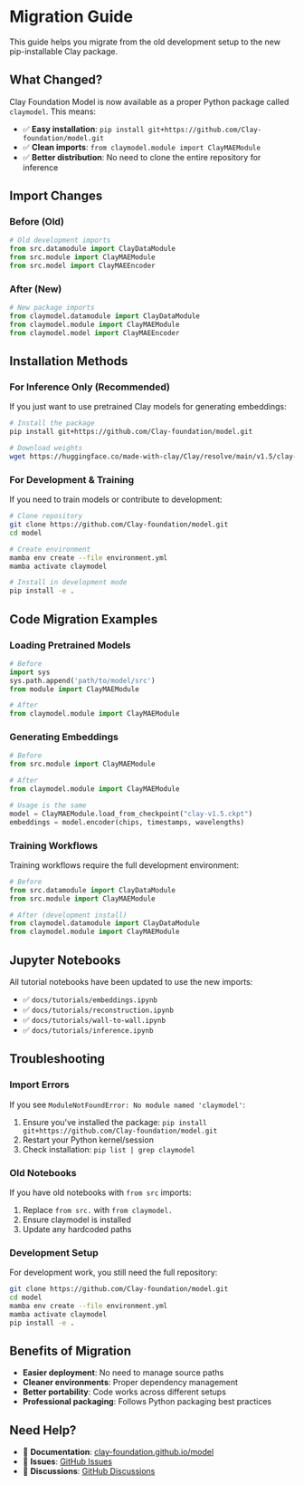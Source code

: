 # Migration Guide

This guide helps you migrate from the old development setup to the new pip-installable Clay package.

## What Changed?

Clay Foundation Model is now available as a proper Python package called `claymodel`. This means:

- ✅ **Easy installation**: `pip install git+https://github.com/Clay-foundation/model.git`
- ✅ **Clean imports**: `from claymodel.module import ClayMAEModule`
- ✅ **Better distribution**: No need to clone the entire repository for inference

## Import Changes

### Before (Old)
```python
# Old development imports
from src.datamodule import ClayDataModule
from src.module import ClayMAEModule
from src.model import ClayMAEEncoder
```

### After (New)
```python
# New package imports
from claymodel.datamodule import ClayDataModule
from claymodel.module import ClayMAEModule
from claymodel.model import ClayMAEEncoder
```

## Installation Methods

### For Inference Only (Recommended)

If you just want to use pretrained Clay models for generating embeddings:

```bash
# Install the package
pip install git+https://github.com/Clay-foundation/model.git

# Download weights
wget https://huggingface.co/made-with-clay/Clay/resolve/main/v1.5/clay-v1.5.ckpt
```

### For Development & Training

If you need to train models or contribute to development:

```bash
# Clone repository
git clone https://github.com/Clay-foundation/model.git
cd model

# Create environment
mamba env create --file environment.yml
mamba activate claymodel

# Install in development mode
pip install -e .
```

## Code Migration Examples

### Loading Pretrained Models

```python
# Before
import sys
sys.path.append('path/to/model/src')
from module import ClayMAEModule

# After
from claymodel.module import ClayMAEModule
```

### Generating Embeddings

```python
# Before
from src.module import ClayMAEModule

# After
from claymodel.module import ClayMAEModule

# Usage is the same
model = ClayMAEModule.load_from_checkpoint("clay-v1.5.ckpt")
embeddings = model.encoder(chips, timestamps, wavelengths)
```

### Training Workflows

Training workflows require the full development environment:

```python
# Before
from src.datamodule import ClayDataModule
from src.module import ClayMAEModule

# After (development install)
from claymodel.datamodule import ClayDataModule
from claymodel.module import ClayMAEModule
```

## Jupyter Notebooks

All tutorial notebooks have been updated to use the new imports:

- ✅ `docs/tutorials/embeddings.ipynb`
- ✅ `docs/tutorials/reconstruction.ipynb` 
- ✅ `docs/tutorials/wall-to-wall.ipynb`
- ✅ `docs/tutorials/inference.ipynb`

## Troubleshooting

### Import Errors

If you see `ModuleNotFoundError: No module named 'claymodel'`:

1. Ensure you've installed the package: `pip install git+https://github.com/Clay-foundation/model.git`
2. Restart your Python kernel/session
3. Check installation: `pip list | grep claymodel`

### Old Notebooks

If you have old notebooks with `from src` imports:

1. Replace `from src.` with `from claymodel.`
2. Ensure claymodel is installed
3. Update any hardcoded paths

### Development Setup

For development work, you still need the full repository:

```bash
git clone https://github.com/Clay-foundation/model.git
cd model
mamba env create --file environment.yml
mamba activate claymodel
pip install -e .
```

## Benefits of Migration

- **Easier deployment**: No need to manage source paths
- **Cleaner environments**: Proper dependency management
- **Better portability**: Code works across different setups
- **Professional packaging**: Follows Python packaging best practices

## Need Help?

- 📖 **Documentation**: [clay-foundation.github.io/model](https://clay-foundation.github.io/model)
- 🐛 **Issues**: [GitHub Issues](https://github.com/Clay-foundation/model/issues)
- 💬 **Discussions**: [GitHub Discussions](https://github.com/Clay-foundation/model/discussions) 